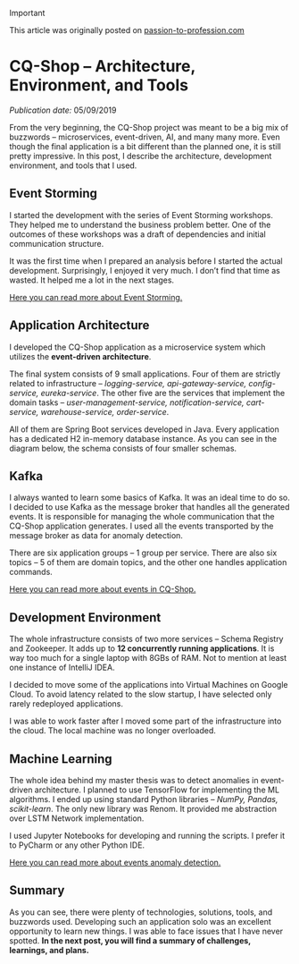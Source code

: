 > [!IMPORTANT]
> This article was originally posted on [passion-to-profession.com](https://web.archive.org/web/20220809173539/https://passion-to-profession.com/2019/09/05/cq-shop-architecture-environment-and-tools/)

# CQ-Shop – Architecture, Environment, and Tools
*Publication date:* 05/09/2019

From the very beginning, the CQ-Shop project was meant to be a big mix of buzzwords – microservices, event-driven, AI, and many many more. Even though the final application is a bit different than the planned one, it is still pretty impressive. In this post, I describe the architecture, development environment, and tools that I used.

## Event Storming

I started the development with the series of Event Storming workshops. They helped me to understand the business problem better. One of the outcomes of these workshops was a draft of dependencies and initial communication structure.

It was the first time when I prepared an analysis before I started the actual development. Surprisingly, I enjoyed it very much. I don’t find that time as wasted. It helped me a lot in the next stages.

[Here you can read more about Event Storming.](./20190214-cq-shop-event-storming.md)

## Application Architecture
I developed the CQ-Shop application as a microservice system which utilizes the **event-driven architecture**.

The final system consists of 9 small applications. Four of them are strictly related to infrastructure – *logging-service, api-gateway-service, config-service, eureka-service*. The other five are the services that implement the domain tasks – *user-management-service, notification-service, cart-service, warehouse-service, order-service*.

All of them are Spring Boot services developed in Java. Every application has a dedicated H2 in-memory database instance. As you can see in the diagram below, the schema consists of four smaller schemas.

## Kafka
I always wanted to learn some basics of Kafka. It was an ideal time to do so. I decided to use Kafka as the message broker that handles all the generated events. It is responsible for managing the whole communication that the CQ-Shop application generates. I used all the events transported by the message broker as data for anomaly detection.

There are six application groups – 1 group per service. There are also six topics – 5 of them are domain topics, and the other one handles application commands.

[Here you can read more about events in CQ-Shop.](./20190827-cq-shop–events-anomaly-detection.md)

## Development Environment
The whole infrastructure consists of two more services – Schema Registry and Zookeeper. It adds up to **12 concurrently running applications**. It is way too much for a single laptop with 8GBs of RAM. Not to mention at least one instance of IntelliJ IDEA.

I decided to move some of the applications into Virtual Machines on Google Cloud. To avoid latency related to the slow startup, I have selected only rarely redeployed applications.

I was able to work faster after I moved some part of the infrastructure into the cloud. The local machine was no longer overloaded.

## Machine Learning
The whole idea behind my master thesis was to detect anomalies in event-driven architecture. I planned to use TensorFlow for implementing the ML algorithms. I ended up using standard Python libraries – *NumPy, Pandas, scikit-learn*. The only new library was Renom. It provided me abstraction over LSTM Network implementation.

I used Jupyter Notebooks for developing and running the scripts. I prefer it to PyCharm or any other Python IDE.

[Here you can read more about events anomaly detection.](./20190827-cq-shop–events-anomaly-detection.md)

## Summary
As you can see, there were plenty of technologies, solutions, tools, and buzzwords used. Developing such an application solo was an excellent opportunity to learn new things. I was able to face issues that I have never spotted. **In the next post, you will find a summary of challenges, learnings, and plans.**